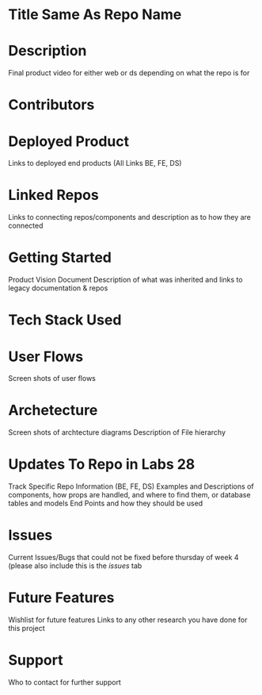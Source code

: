 # Title Same As Repo Name
# Description
Final product video for either web or ds depending on what the repo is for
# Contributors
# Deployed Product 
Links to deployed end products (All Links BE, FE, DS)
# Linked Repos
Links to connecting repos/components and description as to how they are connected
# Getting Started
Product Vision Document
Description of what was inherited and links to legacy documentation & repos
# Tech Stack Used
# User Flows
Screen shots of user flows
# Archetecture 
Screen shots of archtecture diagrams
Description of File hierarchy
# Updates To Repo in Labs 28
Track Specific Repo Information (BE, FE, DS)
Examples and Descriptions of components, how props are handled, and where to find them, or database tables and models
End Points and how they should be used
# Issues 
Current Issues/Bugs that could not be fixed before thursday of week 4 (please also include this is the *issues* tab
# Future Features
Wishlist for future features
Links to any other research you have done for this project
# Support
Who to contact for further support
